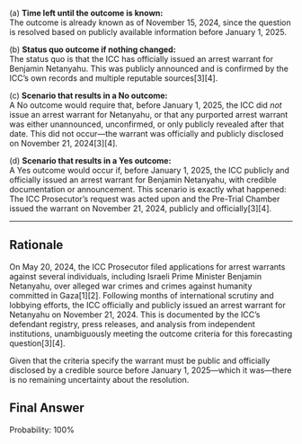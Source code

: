 (a) **Time left until the outcome is known:**  
The outcome is already known as of November 15, 2024, since the question is resolved based on publicly available information before January 1, 2025.

(b) **Status quo outcome if nothing changed:**  
The status quo is that the ICC has officially issued an arrest warrant for Benjamin Netanyahu. This was publicly announced and is confirmed by the ICC’s own records and multiple reputable sources[3][4].

(c) **Scenario that results in a No outcome:**  
A No outcome would require that, before January 1, 2025, the ICC did *not* issue an arrest warrant for Netanyahu, or that any purported arrest warrant was either unannounced, unconfirmed, or only publicly revealed after that date. This did not occur—the warrant was officially and publicly disclosed on November 21, 2024[3][4].

(d) **Scenario that results in a Yes outcome:**  
A Yes outcome would occur if, before January 1, 2025, the ICC publicly and officially issued an arrest warrant for Benjamin Netanyahu, with credible documentation or announcement. This scenario is exactly what happened: The ICC Prosecutor’s request was acted upon and the Pre-Trial Chamber issued the warrant on November 21, 2024, publicly and officially[3][4].

---

## Rationale

On May 20, 2024, the ICC Prosecutor filed applications for arrest warrants against several individuals, including Israeli Prime Minister Benjamin Netanyahu, over alleged war crimes and crimes against humanity committed in Gaza[1][2]. Following months of international scrutiny and lobbying efforts, the ICC officially and publicly issued an arrest warrant for Netanyahu on November 21, 2024. This is documented by the ICC’s defendant registry, press releases, and analysis from independent institutions, unambiguously meeting the outcome criteria for this forecasting question[3][4].

Given that the criteria specify the warrant must be public and officially disclosed by a credible source before January 1, 2025—which it was—there is no remaining uncertainty about the resolution.

## Final Answer

Probability: 100%